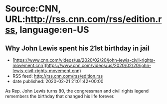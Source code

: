 # Source:CNN, URL:http://rss.cnn.com/rss/edition.rss, language:en-US

## Why John Lewis spent his 21st birthday in jail
 - [https://www.cnn.com/videos/us/2020/02/20/john-lewis-civil-rights-movement.cnn](https://www.cnn.com/videos/us/2020/02/20/john-lewis-civil-rights-movement.cnn)
 - RSS feed: http://rss.cnn.com/rss/edition.rss
 - date published: 2020-02-21 21:01:42+00:00

As Rep. John Lewis turns 80, the congressman and civil rights legend remembers the birthday that changed his life forever.

